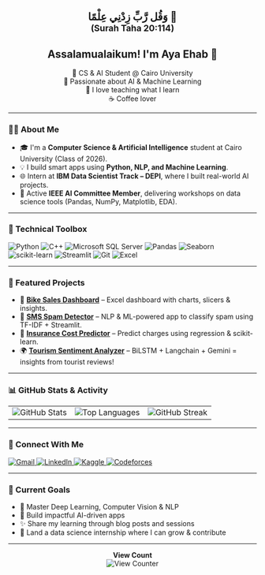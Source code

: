 <h2 align="center">وَقُل رَّبِّ زِدْنِي عِلْمًا 📖 <br><sub>(Surah Taha 20:114)</sub></h2>

<h2 align="center">Assalamualaikum! I'm Aya Ehab 👋</h2>

<p align="center">
  🚀 CS & AI Student @ Cairo University <br>
  🧠 Passionate about AI & Machine Learning <br>
  💬 I love teaching what I learn <br>
  ☕ Coffee lover
</p>

---

### 👩‍💻 About Me

- 🎓 I'm a **Computer Science & Artificial Intelligence** student at Cairo University (Class of 2026).
- 💡 I build smart apps using **Python, NLP, and Machine Learning**.
- 🌐 Intern at **IBM Data Scientist Track – DEPI**, where I built real-world AI projects.
- 📢 Active **IEEE AI Committee Member**, delivering workshops on data science tools (Pandas, NumPy, Matplotlib, EDA).

---

### 🔧 Technical Toolbox

![Python](https://img.shields.io/badge/-Python-3776AB?style=for-the-badge&logo=python&logoColor=white)
![C++](https://img.shields.io/badge/-C++-00599C?style=for-the-badge&logo=c%2B%2B&logoColor=white)
![Microsoft SQL Server](https://img.shields.io/badge/Microsoft%20SQL%20Server-CC2927?style=for-the-badge&logo=microsoft-sql-server&logoColor=white)
![Pandas](https://img.shields.io/badge/-Pandas-150458?style=for-the-badge&logo=pandas&logoColor=white)
![Seaborn](https://img.shields.io/badge/-Seaborn-2E3F4F?style=for-the-badge&logoColor=white)
![scikit-learn](https://img.shields.io/badge/-Scikit--learn-F7931E?style=for-the-badge&logo=scikit-learn&logoColor=white)
![Streamlit](https://img.shields.io/badge/-Streamlit-FF4B4B?style=for-the-badge&logo=streamlit&logoColor=white)
![Git](https://img.shields.io/badge/-Git-F05032?style=for-the-badge&logo=git&logoColor=white)
![Excel](https://img.shields.io/badge/-Excel-217346?style=for-the-badge&logo=microsoft-excel&logoColor=white)

---

### 🧠 Featured Projects

- 🚴 **[Bike Sales Dashboard](https://github.com/AyA-EhaB/Bike_Sales_Dashboard)** – Excel dashboard with charts, slicers & insights.
- 📱 **[SMS Spam Detector](https://github.com/AyA-EhaB/Spam_Detector)** – NLP & ML-powered app to classify spam using TF-IDF + Streamlit.
- 💸 **[Insurance Cost Predictor](https://github.com/AyA-EhaB/insurance-cost-app)** – Predict charges using regression & scikit-learn.
- 🌍 **[Tourism Sentiment Analyzer](https://github.com/Mosapmohamd/DEPI-Graduation-Project)** – BiLSTM + Langchain + Gemini = insights from tourist reviews!

---

### 📊 GitHub Stats & Activity

<table align="center">
  <tr>
    <td>
      <img src="https://github-readme-stats.vercel.app/api?username=AyA-EhaB&show_icons=true&theme=ambient_gradient" alt="GitHub Stats"/>
    </td>
    <td>
      <img src="https://github-readme-stats.vercel.app/api/top-langs/?username=AyA-EhaB&layout=compact&theme=ambient_gradient" alt="Top Languages"/>
    </td>
    <td>
      <img src="https://streak-stats.demolab.com?user=AyA-EhaB&theme=ambient_gradient" alt="GitHub Streak"/>
    </td>
  </tr>
</table>

---

### 📣 Connect With Me

<p align="left">
  <a href="mailto:ayaehap567@gmail.com" target="_blank">
    <img src="https://img.shields.io/badge/Gmail-D14836?style=for-the-badge&logo=gmail&logoColor=white" alt="Gmail">
  </a>
  <a href="https://www.linkedin.com/in/aya-ehab-ramadan-a6bab4252/" target="_blank">
    <img src="https://img.shields.io/badge/LinkedIn-Aya%20Ehab-0077B5?style=for-the-badge&logo=linkedin&logoColor=white" alt="LinkedIn">
  </a>
  <a href="https://www.kaggle.com/ayaehabramadan" target="_blank">
    <img src="https://img.shields.io/badge/Kaggle-Aya%20Ehab-20BEFF?style=for-the-badge&logo=kaggle&logoColor=white" alt="Kaggle">
  </a>
  <a href="https://codeforces.com/profile/Aya_Ehab25" target="_blank">
    <img src="https://img.shields.io/badge/Codeforces-Aya_Ehab25-1F8ACB?style=for-the-badge&logo=codeforces&logoColor=white" alt="Codeforces">
  </a>
</p>

---

### 🌱 Current Goals

- 🔬 Master Deep Learning, Computer Vision & NLP
- 🧪 Build impactful AI-driven apps
- ✨ Share my learning through blog posts and sessions
- 💼 Land a data science internship where I can grow & contribute

---

<p align="center">
  <strong>View Count</strong><br>
  <img src="https://profile-counter.glitch.me/AyA-EhaB/count.svg" alt="View Counter">
</p>
